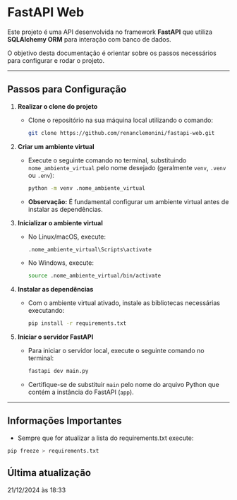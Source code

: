 # FastAPI Web

Este projeto é uma API desenvolvida no framework **FastAPI** que utiliza **SQLAlchemy ORM** para interação com banco de dados.

O objetivo desta documentação é orientar sobre os passos necessários para configurar e rodar o projeto.

---

## Passos para Configuração

1. **Realizar o clone do projeto**
   - Clone o repositório na sua máquina local utilizando o comando:
     ```bash
     git clone https://github.com/renanclemonini/fastapi-web.git
     ```

2. **Criar um ambiente virtual**
   - Execute o seguinte comando no terminal, substituindo `nome_ambiente_virtual` pelo nome desejado (geralmente `venv`, `.venv` ou `.env`):
     ```bash
     python -m venv .nome_ambiente_virtual
     ```
   - **Observação:** É fundamental configurar um ambiente virtual antes de instalar as dependências.

3. **Inicializar o ambiente virtual**
   - No Linux/macOS, execute:
     ```bash
     .nome_ambiente_virtual\Scripts\activate
     ```
   - No Windows, execute:
     ```bash
     source .nome_ambiente_virtual/bin/activate
     ```

4. **Instalar as dependências**
   - Com o ambiente virtual ativado, instale as bibliotecas necessárias executando:
     ```bash
     pip install -r requirements.txt
     ```

5. **Iniciar o servidor FastAPI**
   - Para iniciar o servidor local, execute o seguinte comando no terminal:
     ```bash
     fastapi dev main.py
     ```
   - Certifique-se de substituir `main` pelo nome do arquivo Python que contém a instância do FastAPI (`app`).

---

## Informações Importantes
   - Sempre que for atualizar a lista do requirements.txt execute:
   ```bash
   pip freeze > requirements.txt
   ```

## Última atualização
21/12/2024 às 18:33
